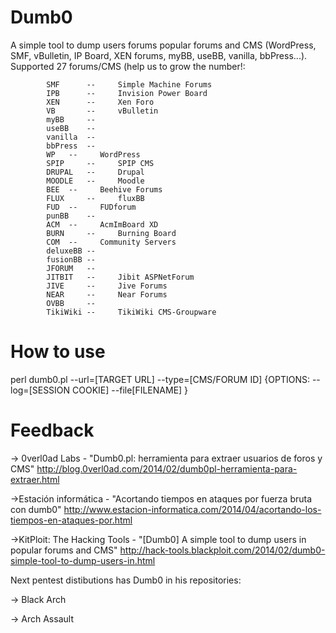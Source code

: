 Dumb0
=====

A simple tool to dump users forums popular forums and CMS (WordPress, SMF, vBulletin, IP Board, XEN forums, myBB, useBB, vanilla, bbPress...). Supported 27 forums/CMS (help us to grow the number!:

			SMF   	 --		Simple Machine Forums
			IPB   	 --		Invision Power Board
			XEN      --		Xen Foro
			VB       --		vBulletin
			myBB     --
			useBB    --
			vanilla  --
			bbPress  --
			WP	 --		WordPress
			SPIP	 --		SPIP CMS
			DRUPAL   --		Drupal
			MOODLE 	 --		Moodle 
			BEE	 --		Beehive Forums
			FLUX	 --		fluxBB
			FUD	 --		FUDforum
			punBB	 --
			ACM	 --		AcmImBoard XD
			BURN	 --		Burning Board
			COM	 --		Community Servers
			deluxeBB --		
			fusionBB --
			JFORUM	 --
			JITBIT 	 --		Jibit ASPNetForum
			JIVE	 --		Jive Forums
			NEAR	 --		Near Forums
			OVBB	 --		
			TikiWiki --		TikiWiki CMS-Groupware
			

How to use
===

perl dumb0.pl --url=[TARGET URL] --type=[CMS/FORUM ID] {OPTIONS: --log=[SESSION COOKIE] --file[FILENAME] }



Feedback
===

-> 0verl0ad Labs - "Dumb0.pl: herramienta para extraer usuarios de foros y CMS" http://blog.0verl0ad.com/2014/02/dumb0pl-herramienta-para-extraer.html


->Estación informática - "Acortando tiempos en ataques por fuerza bruta con dumb0" http://www.estacion-informatica.com/2014/04/acortando-los-tiempos-en-ataques-por.html


->KitPloit: The Hacking Tools - "[Dumb0] A simple tool to dump users in popular forums and CMS" http://hack-tools.blackploit.com/2014/02/dumb0-simple-tool-to-dump-users-in.html




Next pentest distibutions has Dumb0 in his repositories:

-> Black Arch

-> Arch Assault

